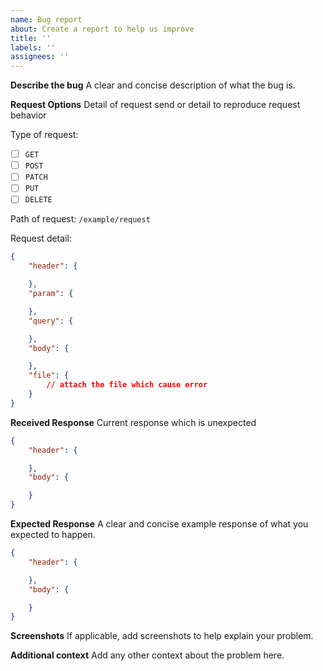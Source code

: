 ```yaml
---
name: Bug report
about: Create a report to help us improve
title: ''
labels: ''
assignees: ''
---
```


**Describe the bug**
A clear and concise description of what the bug is.

**Request Options**
Detail of request send or detail to reproduce request behavior

Type of request:

- [ ] `GET`
- [ ] `POST`
- [ ] `PATCH`
- [ ] `PUT`
- [ ] `DELETE`

Path of request: `/example/request`

Request detail:

```json
{
    "header": {

    },
    "param": {

    },
    "query": {

    },
    "body": {

    },
    "file": {
        // attach the file which cause error
    }
}
```

**Received Response**
Current response which is unexpected

```json
{
    "header": {

    },
    "body": {

    }
}
```

**Expected Response**
A clear and concise example response of what you expected to happen.

```json
{
    "header": {

    },
    "body": {

    }
}
```

**Screenshots**
If applicable, add screenshots to help explain your problem.

**Additional context**
Add any other context about the problem here.
